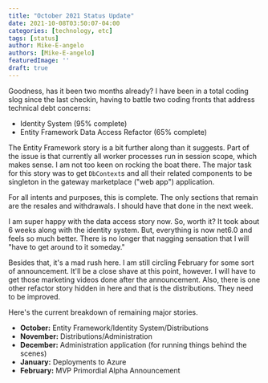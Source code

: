 ```yaml
---
title: "October 2021 Status Update"
date: 2021-10-08T03:50:07-04:00
categories: [technology, etc]
tags: [status]
author: Mike-E-angelo
authors: [Mike-E-angelo]
featuredImage: ''
draft: true
---
```


Goodness, has it been two months already?  I have been in a total coding slog since the last checkin, having to battle two coding fronts that address technical debt concerns:

- Identity System (95% complete)
- Entity Framework Data Access Refactor (65% complete)

The Entity Framework story is a bit further along than it suggests.  Part of the issue is that currently all worker processes run in session scope, which makes sense.  I am not too keen on rocking the boat there.  The major task for this story was to get `DbContext`s and all their related components to be singleton in the gateway marketplace ("web app") application.

For all intents and purposes, this is complete.  The only sections that remain are the resales and withdrawals.  I should have that done in the next week.

I am super happy with the data access story now.  So, worth it?  It took about 6 weeks along with the identity system.  But, everything is now net6.0 and feels so much better.  There is no longer that nagging sensation that I will "have to get around to it someday."

Besides that, it's a mad rush here.  I am still circling February for some sort of announcement.  It'll be a close shave at this point, however.  I will have to get those marketing videos done after the announcement.  Also, there is one other refactor story hidden in here and that is the distributions.  They need to be improved.

Here's the current breakdown of remaining major stories.

- **October:** Entity Framework/Identity System/Distributions
- **November:** Distributions/Administration
- **December:** Administration application (for running things behind the scenes)
- **January:** Deployments to Azure
- **February:** MVP Primordial Alpha Announcement 
